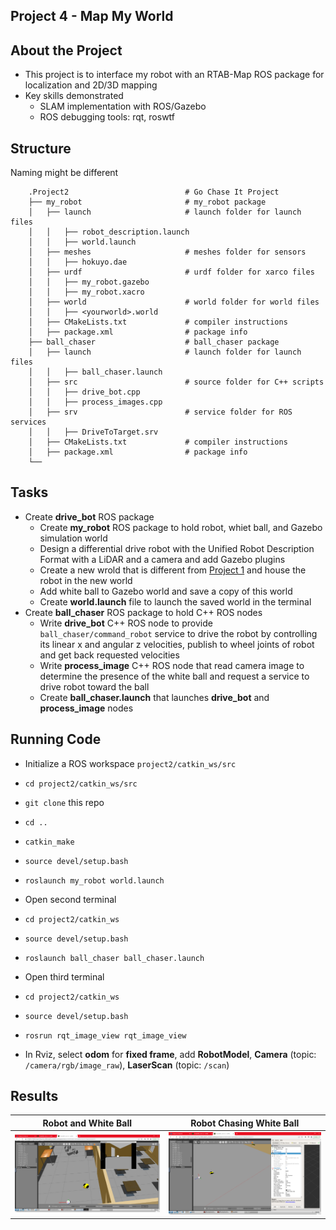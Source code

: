 ## Project 4 - Map My World 

## About the Project
  - This project is to interface my robot with an RTAB-Map ROS package for localization and 2D/3D mapping
  - Key skills demonstrated
    - SLAM implementation with ROS/Gazebo
    - ROS debugging tools: rqt, roswtf

## Structure
Naming might be different
```
    .Project2                          # Go Chase It Project
    ├── my_robot                       # my_robot package                   
    │   ├── launch                     # launch folder for launch files   
    │   │   ├── robot_description.launch
    │   │   ├── world.launch
    │   ├── meshes                     # meshes folder for sensors
    │   │   ├── hokuyo.dae
    │   ├── urdf                       # urdf folder for xarco files
    │   │   ├── my_robot.gazebo
    │   │   ├── my_robot.xacro
    │   ├── world                      # world folder for world files
    │   │   ├── <yourworld>.world
    │   ├── CMakeLists.txt             # compiler instructions
    │   ├── package.xml                # package info
    ├── ball_chaser                    # ball_chaser package                   
    │   ├── launch                     # launch folder for launch files   
    │   │   ├── ball_chaser.launch
    │   ├── src                        # source folder for C++ scripts
    │   │   ├── drive_bot.cpp
    │   │   ├── process_images.cpp
    │   ├── srv                        # service folder for ROS services
    │   │   ├── DriveToTarget.srv
    │   ├── CMakeLists.txt             # compiler instructions
    │   ├── package.xml                # package info                  
    └──   
```
    
## Tasks
  - Create **drive_bot** ROS package
    - Create **my_robot** ROS package to hold robot, whiet ball, and Gazebo simulation world
    - Design a differential drive robot with the Unified Robot Description Format with a LiDAR and a camera and add Gazebo plugins
    - Create a new wrold that is different from [Project 1](https://github.com/ase1997/Udacity-Robotics-Software-Engineer/tree/main/Project%201%20-%20Build%20My%20World) and house the robot in the new world
    - Add white ball to Gazebo world and save a copy of this world
    - Create **world.launch** file to launch the saved world in the terminal
  - Create **ball_chaser** ROS package to hold C++ ROS nodes
    - Write **drive_bot** C++ ROS node to provide `ball_chaser/command_robot` service to drive the robot by controlling its linear x and angular z velocities, publish to wheel joints of robot and get back requested velocities
    - Write **process_image** C++ ROS node that read camera image to determine the presence of the white ball and request a service to drive robot toward the ball
    - Create **ball_chaser.launch** that launches **drive_bot** and **process_image** nodes

## Running Code
  - Initialize a ROS workspace `project2/catkin_ws/src`
  - `cd project2/catkin_ws/src`
  - `git clone` this repo
  - `cd ..`
  - `catkin_make`
  - `source devel/setup.bash`
  - `roslaunch my_robot world.launch`
  
  - Open second terminal
  - `cd project2/catkin_ws`
  - `source devel/setup.bash`
  - `roslaunch ball_chaser ball_chaser.launch`
  
  - Open third terminal
  - `cd project2/catkin_ws`
  - `source devel/setup.bash`
  - `rosrun rqt_image_view rqt_image_view`
  
  - In Rviz, select **odom** for **fixed frame**, add **RobotModel**, **Camera** (topic: `/camera/rgb/image_raw`), **LaserScan** (topic: `/scan`)

## Results
Robot and White Ball         |  Robot Chasing White Ball
:-------------------------:|:-------------------------:
![](https://github.com/ase1997/Udacity-Robotics-Software-Engineer/blob/main/Project%202%20-%20Go%20Chase%20It/pics/pic_2.PNG)  |  ![](https://github.com/ase1997/Udacity-Robotics-Software-Engineer/blob/main/Project%202%20-%20Go%20Chase%20It/pics/pic_3.PNG)
